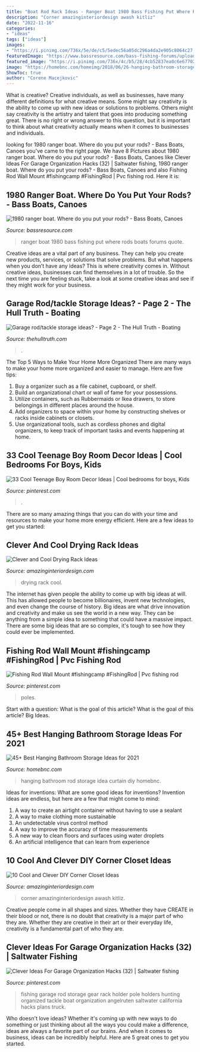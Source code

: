 ```yaml
---
title: "Boat Rod Rack Ideas - Ranger Boat 1980 Bass Fishing Put Where Rods Boats Forums Quote"
description: "Corner amazinginteriordesign awash kitliz"
date: "2022-11-16"
categories:
- "ideas"
tags: ["ideas"]
images:
- "https://i.pinimg.com/736x/5e/de/c5/5edec56a05dc296a4da2e905c8064c27.jpg"
featuredImage: "https://www.bassresource.com/bass-fishing-forums/uploads/monthly_2019_04/ad_1543892406714.jpg.99743993990130b153968950004e7dc0.jpg"
featured_image: "https://i.pinimg.com/736x/4c/b5/28/4cb52837ea0c6e67702b382bd6ae3223.jpg"
image: "https://homebnc.com/homeimg/2018/06/26-hanging-bathroom-storage-ideas-homebnc.jpg"
ShowToc: true
author: "Corene Macejkovic"
---
```



What is creative?
Creative individuals, as well as businesses, have many different definitions for what creative means. Some might say creativity is the ability to come up with new ideas or solutions to problems. Others might say creativity is the artistry and talent that goes into producing something great. There is no right or wrong answer to this question, but it is important to think about what creativity actually means when it comes to businesses and individuals.

	

		
looking for 1980 ranger boat. Where do you put your rods? - Bass Boats, Canoes you've came to the right page. We have 8 Pictures about 1980 ranger boat. Where do you put your rods? - Bass Boats, Canoes like Clever Ideas For Garage Organization Hacks (32) | Saltwater fishing, 1980 ranger boat. Where do you put your rods? - Bass Boats, Canoes and also Fishing Rod Wall Mount #fishingcamp #FishingRod | Pvc fishing rod. Here it is:
		
    
## 1980 Ranger Boat. Where Do You Put Your Rods? - Bass Boats, Canoes

<img loading=lazy src="https://www.bassresource.com/bass-fishing-forums/uploads/monthly_2019_04/ad_1543892406714.jpg.99743993990130b153968950004e7dc0.jpg" onerror="this.onerror=null;this.src='https://tse4.mm.bing.net/th?id=OIP.BqbuPxdgsAouzflDbb1bhgHaJ4&amp;pid=15.1';" alt="1980 ranger boat. Where do you put your rods? - Bass Boats, Canoes">

_Source: bassresource.com_

>ranger boat 1980 bass fishing put where rods boats forums quote. 

	

Creative ideas are a vital part of any business. They can help you create new products, services, or solutions that solve problems. But what happens when you don’t have any ideas? This is where creativity comes in. Without creative ideas, businesses can find themselves in a lot of trouble. So the next time you are feeling stuck, take a look at some creative ideas and see if they might work for your business.

    
## Garage Rod/tackle Storage Ideas? - Page 2 - The Hull Truth - Boating

<img loading=lazy src="https://www.thehulltruth.com/attachment.php?attachmentid=638157&amp;stc=1&amp;d=1459897848" onerror="this.onerror=null;this.src='https://tse2.mm.bing.net/th?id=OIP.cuaOabpcK6TCKnBeAmrQMAHaJ4&amp;pid=15.1';" alt="Garage rod/tackle storage ideas? - Page 2 - The Hull Truth - Boating">

_Source: thehulltruth.com_

>. 

	

The Top 5 Ways to Make Your Home More Organized
There are many ways to make your home more organized and easier to manage. Here are five tips: 
1. Buy a organizer such as a file cabinet, cupboard, or shelf. 
2. Build an organizational chart or wall of fame for your possessions. 
3. Utilize containers, such as Rubbermaids or Ikea drawers, to store belongings in different places around the house. 
4. Add organizers to space within your home by constructing shelves or racks inside cabinets or closets. 
5. Use organizational tools, such as cordless phones and digital organizers, to keep track of important tasks and events happening at home.

    
## 33 Cool Teenage Boy Room Decor Ideas | Cool Bedrooms For Boys, Kids

<img loading=lazy src="https://i.pinimg.com/736x/4c/b5/28/4cb52837ea0c6e67702b382bd6ae3223.jpg" onerror="this.onerror=null;this.src='https://tse1.mm.bing.net/th?id=OIP.IJ2cH9MdTln_TIXdwDas1QHaKV&amp;pid=15.1';" alt="33 Cool Teenage Boy Room Decor Ideas | Cool bedrooms for boys, Kids">

_Source: pinterest.com_

>. 

	

There are so many amazing things that you can do with your time and resources to make your home more energy efficient. Here are a few ideas to get you started:

    
## Clever And Cool Drying Rack Ideas

<img loading=lazy src="http://www.amazinginteriordesign.com/wp-content/uploads/2018/03/Drying-Rack-Ideas-fi.jpg" onerror="this.onerror=null;this.src='https://tse1.mm.bing.net/th?id=OIP.sqoKjK9Q0VbS3lKzjlNoCgHaKf&amp;pid=15.1';" alt="Clever and Cool Drying Rack Ideas">

_Source: amazinginteriordesign.com_

>drying rack cool. 

	

The internet has given people the ability to come up with big ideas at will. This has allowed people to become billionaires, invent new technologies, and even change the course of history. Big ideas are what drive innovation and creativity and make us see the world in a new way. They can be anything from a simple idea to something that could have a massive impact. There are some big ideas that are so complex, it's tough to see how they could ever be implemented.

    
## Fishing Rod Wall Mount #fishingcamp #FishingRod | Pvc Fishing Rod

<img loading=lazy src="https://i.pinimg.com/736x/00/e0/ac/00e0ac48479b52b0216eb462d4aa2364.jpg" onerror="this.onerror=null;this.src='https://tse4.mm.bing.net/th?id=OIP.a6-3ddg9ApKiESh4hXPU_QHaJ3&amp;pid=15.1';" alt="Fishing Rod Wall Mount #fishingcamp #FishingRod | Pvc fishing rod">

_Source: pinterest.com_

>poles. 

	

Start with a question: What is the goal of this article?
What is the goal of this article? Big Ideas.

    
## 45+ Best Hanging Bathroom Storage Ideas For 2021

<img loading=lazy src="https://homebnc.com/homeimg/2018/06/26-hanging-bathroom-storage-ideas-homebnc.jpg" onerror="this.onerror=null;this.src='https://tse3.mm.bing.net/th?id=OIP.GIgI7p29VLvw2A0AWcwhuwHaKj&amp;pid=15.1';" alt="45+ Best Hanging Bathroom Storage Ideas for 2021">

_Source: homebnc.com_

>hanging bathroom rod storage idea curtain diy homebnc. 

	

Ideas for inventions: What are some good ideas for inventions?
Invention ideas are endless, but here are a few that might come to mind:
1. A way to create an airtight container without having to use a sealant 
2. A way to make clothing more sustainable 
3. An undetectable virus control method 
4. A way to improve the accuracy of time measurements 
5. A new way to clean floors and surfaces using water droplets 
6. An artificial intelligence that can learn from experience 

    
## 10 Cool And Clever DIY Corner Closet Ideas

<img loading=lazy src="https://www.amazinginteriordesign.com/wp-content/uploads/2016/09/10-cool-and-clever-diy-corner-closet-ideas-3.jpg" onerror="this.onerror=null;this.src='https://tse2.mm.bing.net/th?id=OIP.7y_Xq6C-dKy-DdbrQ5VgQQHaKY&amp;pid=15.1';" alt="10 Cool and Clever DIY Corner Closet Ideas">

_Source: amazinginteriordesign.com_

>corner amazinginteriordesign awash kitliz. 

	

Creative people come in all shapes and sizes. Whether they have CREATE in their blood or not, there is no doubt that creativity is a major part of who they are. Whether they are creative in their art or their everyday life, creativity is a fundamental part of who they are.

    
## Clever Ideas For Garage Organization Hacks (32) | Saltwater Fishing

<img loading=lazy src="https://i.pinimg.com/736x/5e/de/c5/5edec56a05dc296a4da2e905c8064c27.jpg" onerror="this.onerror=null;this.src='https://tse4.mm.bing.net/th?id=OIP.qSrP7irot3tQG2EtM062xAHaJ3&amp;pid=15.1';" alt="Clever Ideas For Garage Organization Hacks (32) | Saltwater fishing">

_Source: pinterest.com_

>fishing garage rod storage gear rack holder pole holders hunting organized tackle boat organization angelruten saltwater california hacks plans truck. 

	

Who doesn't love ideas? Whether it's coming up with new ways to do something or just thinking about all the ways you could make a difference, ideas are always a favorite part of our brains. And when it comes to business, ideas can be incredibly helpful. Here are 5 great ones to get you started.

